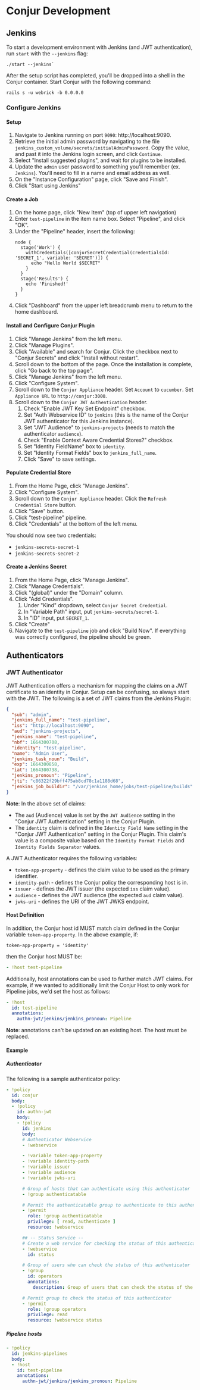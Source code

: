 # Conjur Development

## Jenkins

To start a development environment with Jenkins (and JWT authentication), run `start` with the `--jenkins` flag:

```
./start --jenkins`
```

After the setup script has completed, you'll be dropped into a shell in the Conjur container. Start Conjur with the following command:

```
rails s -u webrick -b 0.0.0.0
```

### Configure Jenkins

#### Setup

1. Navigate to Jenkins running on port `9090`: http://localhost:9090.
2. Retrieve the initial admin password by navigating to the file `jenkins_custom_volume/secrets/initialAdminPassword`.  Copy the value, and past it into the Jenkins login screen, and click `Continue`.
3. Select "Install suggested plugins", and wait for plugins to be installed.
4. Update the `admin` user password to something you'll remember (ex. `Jenkins`).  You'll need to fill in a name and email address as well.
5. On the "Instance Configuration" page, click "Save and Finish".
6. Click "Start using Jenkins"

#### Create a Job

1. On the home page, click "New Item" (top of upper left navigation)
2. Enter `test-pipeline` in the item name box.  Select "Pipeline", and click "OK".
3. Under the "Pipeline" header, insert the following:
    ```
    node {
      stage('Work') {
        withCredentials([conjurSecretCredential(credentialsId: 'SECRET_1', variable: 'SECRET')]) {
          echo "Hello World $SECRET"
        }
      }
      stage('Results') {
        echo 'Finished!'
      }
    }
    ```
4. Click "Dashboard" from the upper left breadcrumb menu to return to the home dashboard.

#### Install and Configure Conjur Plugin

1. Click "Manage Jenkins" from the left menu.
2. Click "Manage Plugins".
3. Click "Available" and search for Conjur. Click the checkbox next to "Conjur Secrets" and click "Install without restart".
4. Scroll down to the bottom of the page.  Once the installation is complete, click "Go back to the top page".
5. Click "Manage Jenkins" from the left menu.
6. Click "Configure System".
7. Scroll down to the `Conjur Appliance` header.  Set `Account` to `cucumber`.  Set `Appliance URL` to `http://conjur:3000`.
8. Scroll down to the `Conjur JWT Authentication` header.
   1. Check "Enable JWT Key Set Endpoint" checkbox.
   2. Set "Auth Webservice ID" to `jenkins` (this is the name of the Conjur JWT authenticator for this Jenkins instance).
   3. Set "JWT Audience" to `jenkins-projects` (needs to match the authenticator `audience`).
   4. Check "Enable Context Aware Credential Stores?" checkbox.
   5. Set "Identity FieldName" box to `identity`.
   6. Set "Identity Format Fields" box to `jenkins_full_name`.
   7. Click "Save" to save settings.

#### Populate Credential Store
1. From the Home Page, click "Manage Jenkins".
2. Click "Configure System".
3. Scroll down to the `Conjur Appliance` header. Click the `Refresh Credential Store` button.
4. Click "Save" button.
5. Click "test-pipeline" pipeline.
6. Click "Credentials" at the bottom of the left menu.

You should now see two credentials:

- `jenkins-secrets-secret-1`
- `jenkins-secrets-secret-2`

#### Create a Jenkins Secret

1. From the Home Page, click "Manage Jenkins".
2. Click "Manage Credentials".
3. Click "(global)" under the "Domain" column.
4. Click "Add Credentials".
   1. Under "Kind" dropdown, select `Conjur Secret Credential`.
   2. In "Variable Path" input, put `jenkins-secrets/secret-1`.
   3. In "ID" input, put `SECRET_1`.
5. Click "Create"
6. Navigate to the `test-pipeline` job and click "Build Now". If everything was correctly configured, the pipeline should be green.


## Authenticators

### JWT Authenticator

JWT Authentication offers a mechanism for mapping the claims on a JWT certificate to an identity in Conjur. Setup can be confusing, so always start with the JWT. The following is a set of JWT claims from the Jenkins Plugin:

```json
{
  "sub": "admin",
  "jenkins_full_name": "test-pipeline",
  "iss": "http://localhost:9090",
  "aud": "jenkins-projects",
  "jenkins_name": "test-pipeline",
  "nbf": 1664300708,
  "identity": "test-pipeline",
  "name": "Admin User",
  "jenkins_task_noun": "Build",
  "exp": 1664300858,
  "iat": 1664300738,
  "jenkins_pronoun": "Pipeline",
  "jti": "c86322f29bff475ab8cd78c1a1188d68",
  "jenkins_job_buildir": "/var/jenkins_home/jobs/test-pipeline/builds"
}
```

**Note**: In the above set of claims:

- The `aud` (Audience) value is set by the `JWT Audience` setting in the "Conjur JWT Authentication" setting in the Conjur Plugin.
- The `identity` claim is defined in the `Identity Field Name` setting in the "Conjur JWT Authentication" setting in the Conjur Plugin. This claim's value is a composite value based on the `Identity Format Fields` and `Identity Fields Separator` values.

A JWT Authenticator requires the following variables:

- `token-app-property` - defines the claim value to be used as the primary identifier.
- `identity-path` - defines the Conjur policy the corresponding host is in.
- `issuer` - defines the JWT issuer (the expected `iss` claim value).
- `audience` - defines the JWT audience (the expected `aud` claim value).
- `jwks-uri` - defines the URI of the JWT JWKS endpoint.

#### Host Definition

In addition, the Conjur host id MUST match claim defined in the Conjur variable `token-app-property`.  In the above example, if:

```
token-app-property = 'identity'
```

then the Conjur host MUST be:

```yml
- !host test-pipeline
```

Additionally, host annotations can be used to further match JWT claims.  For example, if we wanted to additionally limit the Conjur Host to only work for Pipeline jobs, we'd set the host as follows:

```yml
- !host
  id: test-pipeline
  annotations:
    authn-jwt/jenkins/jenkins_pronoun: Pipeline
```

**Note**: annotations can't be updated on an existing host. The host must be replaced.

#### Example

##### Authenticator

The following is a sample authenticator policy:

```yml
- !policy
  id: conjur
  body:
  - !policy
    id: authn-jwt
    body:
    - !policy
      id: jenkins
      body:
      # Authenticator Webservice
      - !webservice

      - !variable token-app-property
      - !variable identity-path
      - !variable issuer
      - !variable audience
      - !variable jwks-uri

      # Group of hosts that can authenticate using this authenticator
      - !group authenticatable

      # Permit the authenticatable group to authenticate to this authenticator web service
      - !permit
        role: !group authenticatable
        privilege: [ read, authenticate ]
        resource: !webservice

      ## -- Status Service --
      # Create a web service for checking the status of this authenticator
      - !webservice
        id: status

      # Group of users who can check the status of this authenticator
      - !group
        id: operators
        annotations:
          description: Group of users that can check the status of the authn-jwt/jenkins authenticator.

      # Permit group to check the status of this authenticator
      - !permit
        role: !group operators
        privilege: read
        resource: !webservice status
```

##### Pipeline hosts

```yml
- !policy
  id: jenkins-pipelines
  body:
  - !host
    id: test-pipeline
    annotations:
      authn-jwt/jenkins/jenkins_pronoun: Pipeline
```
